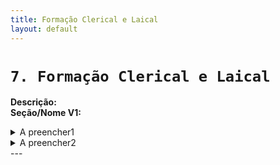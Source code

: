 ```yaml
---
title: Formação Clerical e Laical
layout: default
---
```


# `7. Formação Clerical e Laical`<a id="formacao"></a>
**Descrição:** \
**Seção/Nome V1:**
<!-- A preencher1 -->
<details>
<summary>A preencher1</summary>

**Descrição:** 
</details>
<!-- A preencher2 -->
<details>
<summary>A preencher2</summary>

**Descrição:** 
</details>
<!-- fim da seção -->
---
